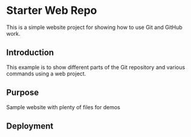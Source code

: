 # Starter Web Repo

This is a simple website project for showing how to use Git and GitHub work.

## Introduction

This example is to show different parts of the Git repository and various commands using a web project.
## Purpose

Sample website with plenty of files for demos

## Deployment